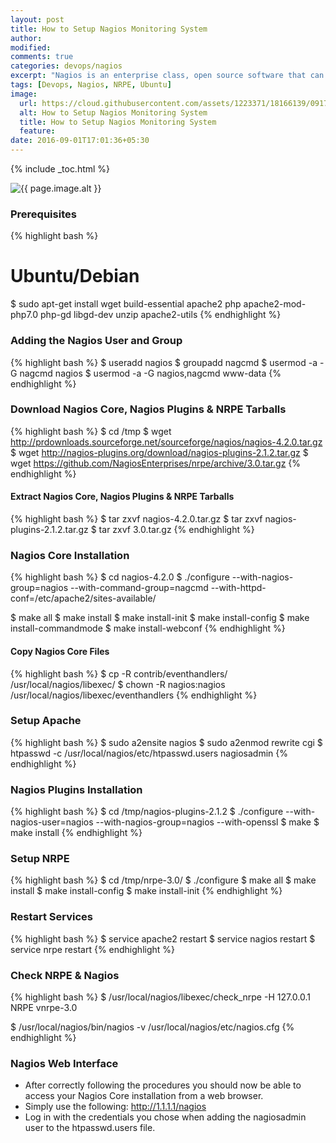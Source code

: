 ```yaml
---
layout: post
title: How to Setup Nagios Monitoring System
author:
modified:
comments: true
categories: devops/nagios
excerpt: "Nagios is an enterprise class, open source software that can be used for network and infrastructure monitoring. Using Nagios, we can monitor servers, switches, applications and services etc. It alerts the System Administrator when something goes wrong and also alerts back when the issues have been rectified."
tags: [Devops, Nagios, NRPE, Ubuntu]
image:
  url: https://cloud.githubusercontent.com/assets/1223371/18166139/0917267c-7067-11e6-8efb-58950b52fab4.jpg
  alt: How to Setup Nagios Monitoring System
  title: How to Setup Nagios Monitoring System
  feature:
date: 2016-09-01T17:01:36+05:30
---
```



{% include _toc.html %}

<img src="{{ page.image.url }}" alt="{{ page.image.alt }}" title="{{ page.image.title }}">

### Prerequisites

{% highlight bash %}
# Ubuntu/Debian
$ sudo apt-get install wget build-essential apache2 php apache2-mod-php7.0 php-gd libgd-dev unzip apache2-utils
{% endhighlight %}

### Adding the Nagios User and Group
{% highlight bash %}
$ useradd nagios
$ groupadd nagcmd
$ usermod -a -G nagcmd nagios
$ usermod -a -G nagios,nagcmd www-data
{% endhighlight %}


### Download Nagios Core, Nagios Plugins & NRPE Tarballs
{% highlight bash %}
$ cd /tmp
$ wget http://prdownloads.sourceforge.net/sourceforge/nagios/nagios-4.2.0.tar.gz
$ wget http://nagios-plugins.org/download/nagios-plugins-2.1.2.tar.gz
$ wget https://github.com/NagiosEnterprises/nrpe/archive/3.0.tar.gz
{% endhighlight %}

#### Extract Nagios Core, Nagios Plugins & NRPE Tarballs
{% highlight bash %}
$ tar zxvf nagios-4.2.0.tar.gz
$ tar zxvf nagios-plugins-2.1.2.tar.gz
$ tar zxvf 3.0.tar.gz
{% endhighlight %}


### Nagios Core Installation

{% highlight bash %}
$ cd nagios-4.2.0
$ ./configure  --with-nagios-group=nagios --with-command-group=nagcmd --with-httpd-conf=/etc/apache2/sites-available/

$ make all
$ make install
$ make install-init
$ make install-config
$ make install-commandmode
$ make install-webconf
{% endhighlight %}

#### Copy Nagios Core Files

{% highlight bash %}
$ cp -R contrib/eventhandlers/ /usr/local/nagios/libexec/
$ chown -R nagios:nagios /usr/local/nagios/libexec/eventhandlers
{% endhighlight %}

### Setup Apache

{% highlight bash %}
$ sudo a2ensite nagios
$ sudo a2enmod rewrite cgi
$ htpasswd -c /usr/local/nagios/etc/htpasswd.users nagiosadmin
{% endhighlight %}

### Nagios Plugins Installation

{% highlight bash %}
$ cd /tmp/nagios-plugins-2.1.2
$ ./configure --with-nagios-user=nagios --with-nagios-group=nagios --with-openssl
$ make
$ make install
{% endhighlight %}


### Setup NRPE
{% highlight bash %}
$ cd /tmp/nrpe-3.0/
$ ./configure
$ make all
$ make install
$ make install-config
$ make install-init
{% endhighlight %}

### Restart Services

{% highlight bash %}
$ service apache2 restart
$ service nagios restart
$ service nrpe restart
{% endhighlight %}


### Check NRPE & Nagios

{% highlight bash %}
$ /usr/local/nagios/libexec/check_nrpe -H 127.0.0.1
NRPE vnrpe-3.0

$ /usr/local/nagios/bin/nagios -v /usr/local/nagios/etc/nagios.cfg
{% endhighlight %}

### Nagios Web Interface

* After correctly following the procedures you should now be able to access your Nagios Core installation from a
web browser.
* Simply use the following: <a href="http://1.1.1.1/nagios">http://1.1.1.1/nagios</a>
* Log in with the credentials you chose when adding the nagiosadmin user to the htpasswd.users file.
